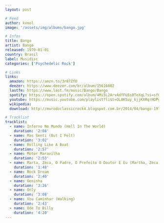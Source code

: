 ```yaml
---
layout: post

# Feed
author: kvnol
image: '/assets/img/albums/bango.jpg'

# Infos
title: Bango
artist: Bango
released: 1970-01-01
country: Brasil
label: Musidisc
categories: ['Psychedelic Rock']

# Links
links:
  amazon: https://amzn.to/3r87ZfO
  deezer: https://www.deezer.com/br/album/15616802
  lastfm: https://www.last.fm/music/Bango/Bango
  spotify: https://open.spotify.com/album/4Mi5L2ArvAdfFUSs8TeXqL?si=sfOTGRNFTNCjgTmWpvqVSg
  youtube: https://music.youtube.com/playlist?list=OLAK5uy_kjjKXRqrHOPg4ycCcv1ss6I0BKQhai818
  wikipedia:
  download: http://murodoclassicrock4.blogspot.com.br/2014/04/bango-1971.html

# Tracklist
tracklist:
  - name: Inferno No Mundo (Hell In The World)
    duration: '2:08'
  - name: Mas Senti (But I Felt)
    duration: '3:02'
  - name: Rolling Like A Boat
    duration: '2:57'
  - name: Motor Maravilha
    duration: '2:53'
  - name: Marta, Zéca, O Padre, O Prefeito O Doutor E Eu (Martha, Zéca, The Priest, The Mayor, The Doctor And Me)
    duration: '1:48'
  - name: Rock Dream
    duration: '2:40'
  - name: Geninha
    duration: '3:26'
  - name: Only
    duration: '3:08'
  - name: Vou Caminhar (Walking)
    duration: '2:43'
  - name: Ode To Billy
    duration: '4:20'
---
```

